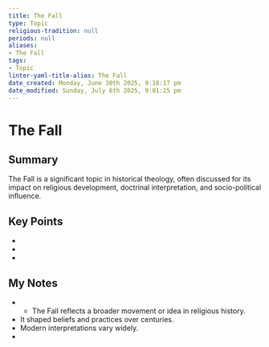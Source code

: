 ```yaml
---
title: The Fall
type: Topic
religious-tradition: null
periods: null
aliases:
- The Fall
tags:
- Topic
linter-yaml-title-alias: The Fall
date_created: Monday, June 30th 2025, 9:18:17 pm
date_modified: Sunday, July 6th 2025, 9:01:25 pm
---
```


# The Fall

## Summary
The Fall is a significant topic in historical theology, often discussed for its impact on religious development, doctrinal interpretation, and socio-political influence.

## Key Points
- 
- 
- 

## My Notes
- - The Fall reflects a broader movement or idea in religious history.
- It shaped beliefs and practices over centuries.
- Modern interpretations vary widely.
- 
